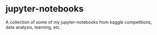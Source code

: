 # jupyter-notebooks

A collection of some of my jupyter-notebooks from kaggle competitions, data analysis, learning, etc. 
